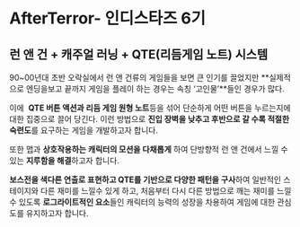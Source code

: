 # AfterTerror- 인디스타즈 6기
런 앤 건 + 캐주얼 러닝 + QTE(리듬게임 노트) 시스템
-----------------------------
90~00년대 초반 오락실에서 런 앤 건류의 게임들을 보면 큰 인기를 끌었지만 **실제적으로 엔딩을보고 끝까지 게임을 플레이 하는 경우는 속칭 ‘고인물’**들인 경우가 많다. 

 

이에  **QTE 버튼 액션과 리듬 게임 원형 노트**등을 섞어 단순하게 어떤 버튼을 누르는지에 대한 집중으로 끌어 당긴다. 이런 방법으로 **진입 장벽을 낮추고 후반으로 갈 수록 적절한 숙련도**를 요구하는 게임을 개발하고자 합니다.

또한 맵과 **상호작용하는 캐릭터의 모션을 다채롭게** 하여 단방향적 런 앤 건에서 느낄 수 있는 **지루함을 해결**하고자 합니다.

**보스전을 색다른 연출로 표현하고 QTE를 기반으로 다양한 패턴을 구사**하여 일반적인 스테이지와 다른 재미를 느낄수 있게 하고, 처음부터 다시 다른 방법으로 깨는 재미를 느낄 수 있도록 **로그라이트적인 요소**들인 캐릭터의 능력의 성장을 차용하여 게임에 대한 관심도를 유지하고자 합니다.
